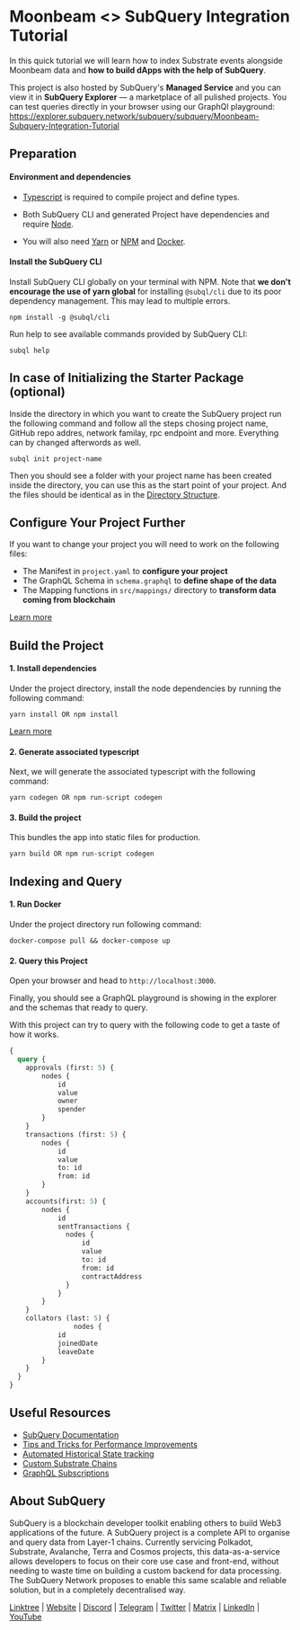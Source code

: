 # Moonbeam <> SubQuery Integration Tutorial

In this quick tutorial we will learn how to index Substrate events alongside Moonbeam data and **how to build dApps with the help of SubQuery**. 

This project is also hosted by SubQuery's **Managed Service** and you can view it in **SubQuery Explorer** — a marketplace of all pulished projects. You can test queries directly in your browser using our GraphQl playground: 
https://explorer.subquery.network/subquery/subquery/Moonbeam-Subquery-Integration-Tutorial

## Preparation

#### Environment and dependencies 

- [Typescript](https://www.typescriptlang.org/) is required to compile project and define types.

- Both SubQuery CLI and generated Project have dependencies and require [Node](https://nodejs.org/en/).

- You will also need [Yarn](https://classic.yarnpkg.com/lang/en/docs/install ) or [NPM](https://docs.npmjs.com/downloading-and-installing-node-js-and-npm) and [Docker](https://docs.docker.com/engine/install/). 

#### Install the SubQuery CLI

Install SubQuery CLI globally on your terminal with NPM. Note that **we don't encourage the use of yarn global** for installing `@subql/cli` due to its poor dependency management. This may lead to multiple errors. 

```
npm install -g @subql/cli
```

Run help to see available commands provided by SubQuery CLI:

```
subql help
```

## In case of Initializing the Starter Package (optional)

Inside the directory in which you want to create the SubQuery project run the following command and follow all the steps chosing project name, GitHub repo addres, network familay, rpc endpoint and more. Everything can by changed afterwords as well. 

```
subql init project-name
```

Then you should see a folder with your project name has been created inside the directory, you can use this as the start point of your project. And the files should be identical as in the [Directory Structure](https://academy.subquery.network/build/introduction.html#directory-structure).

## Configure Your Project Further

If you want to change your project you will need to work on the following files:

- The Manifest in `project.yaml` to **configure your project**
- The GraphQL Schema in `schema.graphql` to **define shape of the data**
- The Mapping functions in `src/mappings/` directory to **transform data coming from blockchain**

[Learn more](https://academy.subquery.network/build/introduction.html)

## Build the Project 

#### 1. Install dependencies

Under the project directory, install the node dependencies by running the following command:

```
yarn install OR npm install
```

[Learn more](https://academy.subquery.network/build/install.html#)

#### 2. Generate associated typescript

Next, we will generate the associated typescript with the following command:

```
yarn codegen OR npm run-script codegen
```
#### 3. Build the project 

This bundles the app into static files for production.


```
yarn build OR npm run-script codegen
```

## Indexing and Query

#### 1. Run Docker

Under the project directory run following command:

```
docker-compose pull && docker-compose up
```

#### 2. Query this Project

Open your browser and head to `http://localhost:3000`.

Finally, you should see a GraphQL playground is showing in the explorer and the schemas that ready to query.

With this project can try to query with the following code to get a taste of how it works.

```graphql
{
  query {
    approvals (first: 5) {
        nodes {
            id
            value
            owner
            spender
        }
    }
    transactions (first: 5) {
        nodes {
            id
            value
            to: id
            from: id
        }
    }
    accounts(first: 5) {
        nodes {
            id
            sentTransactions {
              nodes {
                  id
                  value
                  to: id
                  from: id
                  contractAddress       
              }
            }
        }
    }
  	collators (last: 5) {
				nodes {
          	id
          	joinedDate
          	leaveDate
        }
  	}
  }
}
```

##  Useful Resources

- [SubQuery Documentation](https://academy.subquery.network/)
- [Tips and Tricks for Performance Improvements](https://academy.subquery.network/faqs/faqs.html#how-can-i-optimise-my-project-to-speed-it-up)
- [Automated Historical State tracking](https://academy.subquery.network/th/run_publish/historical.html)
- [Custom Substrate Chains](https://university.subquery.network/build/manifest.html#custom-substrate-chains)
- [GraphQL Subscriptions](https://academy.subquery.network/run_publish/subscription.html)


##  About SubQuery

SubQuery is a blockchain developer toolkit enabling others to build Web3 applications of the future. A SubQuery project is a complete API to organise and query data from Layer-1 chains. Currently servicing Polkadot, Substrate, Avalanche, Terra and Cosmos projects, this data-as-a-service allows developers to focus on their core use case and front-end, without needing to waste time on building a custom backend for data processing. The SubQuery Network proposes to enable this same scalable and reliable solution, but in a completely decentralised way.

[Linktree](https://linktr.ee/subquerynetwork) | [Website](https://subquery.network/) | [Discord](https://discord.com/invite/subquery) | [Telegram](https://t.me/subquerynetwork) | [Twitter](https://twitter.com/SubQueryNetwork) | [Matrix](https://matrix.to/#/#subquery:matrix.org) | [LinkedIn](https://www.linkedin.com/company/subquery/) | [YouTube](https://www.youtube.com/channel/UCi1a6NUUjegcLHDFLr7CqLw)